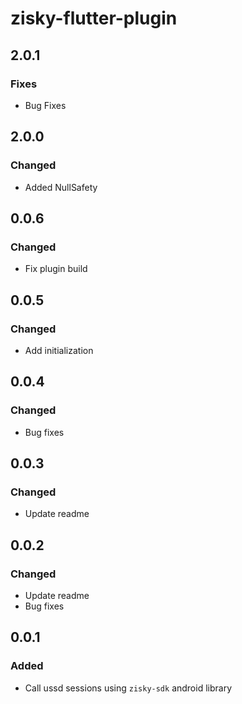 # zisky-flutter-plugin
## 2.0.1
### Fixes
- Bug Fixes
## 2.0.0
### Changed
- Added NullSafety

## 0.0.6
### Changed
 - Fix plugin build

## 0.0.5
### Changed
 - Add initialization

## 0.0.4
### Changed
 - Bug fixes

## 0.0.3
### Changed
 - Update readme

## 0.0.2
### Changed
 - Update readme
 - Bug fixes

## 0.0.1
### Added
 - Call ussd sessions using `zisky-sdk` android library

